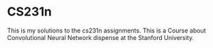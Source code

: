 # CS231n
This is my solutions to the cs231n assignments. This is a Course about Convolutional Neural Network dispense at the Stanford University.

